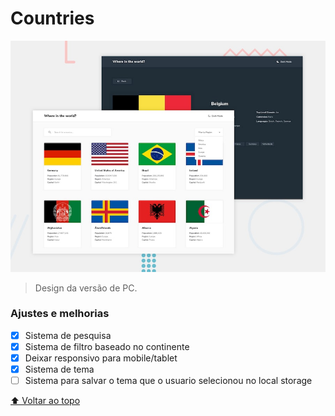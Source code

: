 # Countries

<!---Esses são exemplos. Veja https://shields.io para outras pessoas ou para personalizar este conjunto de escudos. Você pode querer incluir dependências, status do projeto e informações de licença aqui--->

<img src="./design/desktop-preview.jpg" alt="exemplo imagem">

> Design da versão de PC.
### Ajustes e melhorias

- [x] Sistema de pesquisa
- [x] Sistema de filtro baseado no continente
- [x] Deixar responsivo para mobile/tablet
- [x] Sistema de tema
- [ ] Sistema para salvar o tema que o usuario selecionou no local storage

[⬆ Voltar ao topo](#Countries)<br>
